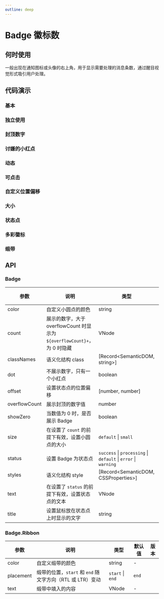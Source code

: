 ```yaml
---
outline: deep
---
```


# Badge 徽标数

## 何时使用

一般出现在通知图标或头像的右上角，用于显示需要处理的消息条数，通过醒目视觉形式吸引用户处理。

## 代码演示

### 基本

<demo vue="badge/basic.vue"></demo>

### 独立使用

<demo vue="badge/no-wrapper.vue"></demo>

### 封顶数字

<demo vue="badge/overflow.vue"></demo>

### 讨嫌的小红点

<demo vue="badge/dot.vue"></demo>

### 动态

<demo vue="badge/change.vue"></demo>

### 可点击

<demo vue="badge/link.vue"></demo>

### 自定义位置偏移

<demo vue="badge/offset.vue"></demo>

### 大小

<demo vue="badge/size.vue"></demo>

### 状态点

<demo vue="badge/status.vue"></demo>

### 多彩徽标

<demo vue="badge/colorful.vue"></demo>

### 缎带

<demo vue="badge/ribbon.vue"></demo>

## API

### Badge

| 参数 | 说明 | 类型 | 默认值 | 版本 |
| --- | --- | --- | --- | --- |
| color | 自定义小圆点的颜色 | string | - |  |
| count | 展示的数字，大于 overflowCount 时显示为 `${overflowCount}+`，为 0 时隐藏 | VNode | - |  |
| classNames | 语义化结构 class | [Record<SemanticDOM, string>] | - | 5.7.0 |
| dot | 不展示数字，只有一个小红点 | boolean | false |  |
| offset | 设置状态点的位置偏移 | \[number, number] | - |  |
| overflowCount | 展示封顶的数字值 | number | 99 |  |
| showZero | 当数值为 0 时，是否展示 Badge | boolean | false |  |
| size | 在设置了 `count` 的前提下有效，设置小圆点的大小 | `default` \| `small` | - | - |
| status | 设置 Badge 为状态点 | `success` \| `processing` \| `default` \| `error` \| `warning` | - |  |
| styles | 语义化结构 style | [Record<SemanticDOM, CSSProperties>] | - | 5.7.0 |
| text | 在设置了 `status` 的前提下有效，设置状态点的文本 | VNode | - |  |
| title | 设置鼠标放在状态点上时显示的文字 | string | - |  |

### Badge.Ribbon

| 参数      | 说明                                                      | 类型             | 默认值 | 版本 |
| --------- | --------------------------------------------------------- | ---------------- | ------ | ---- |
| color     | 自定义缎带的颜色                                          | string           | -      |      |
| placement | 缎带的位置，`start` 和 `end` 随文字方向（RTL 或 LTR）变动 | `start` \| `end` | `end`  |      |
| text      | 缎带中填入的内容                                          | VNode            | -      |      |
